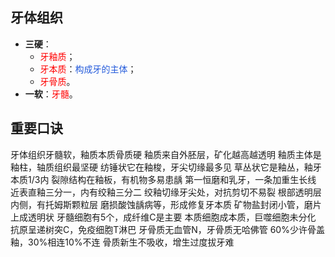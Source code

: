 ## 牙体组织
* **三硬**：
	* <font color="#ff0000">牙釉质</font>；
	* <font color="#ff0000">牙本质</font>：<font color="#245bdb">构成牙的主体</font>；
	* <font color="#ff0000">牙骨质</font>。
* **一软**：<font color="#ff0000">牙髓</font>。

## 重要口诀
牙体组织牙髓软，釉质本质骨质硬
釉质来自外胚层，矿化越高越透明
釉质主体是釉柱，轴质组织最坚硬
纺锤状它在釉梭，牙尖切缘最多见
草丛状它是釉丛，釉牙本质1/3内
裂隙结构在釉板，有机物多易患龋
第一恒磨和乳牙，一条加重生长线
近表直釉三分一，内有绞釉三分二
绞釉切缘牙尖处，对抗剪切不易裂
根部透明层内侧，有托姆斯颗粒层
磨损酸蚀龋病等，形成修复牙本质
矿物盐封闭小管，磨片上成透明状
牙髓细胞有5个，成纤维C是主要
本质细胞成本质，巨噬细胞未分化
抗原呈递树突C，免疫细胞T淋巴
牙骨质无血管N，牙骨质无哈佛管
60%少许骨盖釉，30%相连10%不连
骨质新生不吸收，增生过度拔牙难




